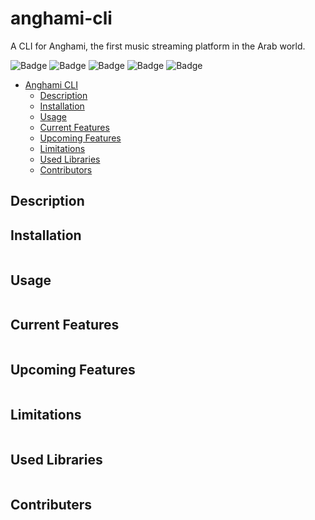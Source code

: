 # anghami-cli

A CLI for Anghami, the first music streaming platform in the Arab world.

![Badge](https://img.shields.io/badge/Python-3776AB?style=for-the-badge&logo=python&logoColor=white)
![Badge](https://img.shields.io/github/repo-size/Abdelrahman0W/anghami-cli?style=for-the-badge)
![Badge](https://img.shields.io/github/last-commit/Abdelrahman0W/anghami-cli?style=for-the-badge)
![Badge](https://img.shields.io/github/contributors/Abdelrahman0W/anghami-cli?style=for-the-badge)
![Badge](https://img.shields.io/github/all-contributors/Abdelrahman0W/anghami-cli?style=for-the-badge)

- [Anghami CLI](#anghami-cli)
  - [Description](#description)
  - [Installation](#installation)
  - [Usage](#usage)
  - [Current Features](#current)
  - [Upcoming Features](#upcoming)
  - [Limitations](#limitations)
  - [Used Libraries](#libraries)
  - [Contributors](#contributors)

## Description

## Installation

```
```

## Usage

```
```

## Current Features

```
```

## Upcoming Features

```
```

## Limitations

```
```

## Used Libraries

```
```

## Contributers

```
```
